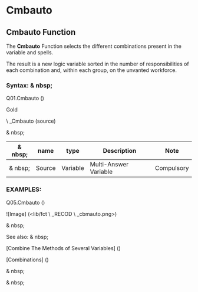 # Cmbauto

## Cmbauto Function

The **Cmbauto** Function selects the different combinations present in the variable and spells.

The result is a new logic variable sorted in the number of responsibilities of each combination and, within each group, on the unvanted workforce.

### Syntax: & nbsp;

Q01.Cmbauto ()

Gold

\ _Cmbauto (source)

& nbsp;

| & nbsp; | **name** | **type** | **Description** | **Note** |
| --- | --- | --- | --- | --- |
| & nbsp; | Source | Variable | Multi-Answer Variable | Compulsory |

### EXAMPLES:

Q05.Cmbauto ()

![Image] (<lib/fct \ _RECOD \ _cbmauto.png>)

& nbsp;

See also: & nbsp;

[Combine The Methods of Several Variables] (<combination themodalites of the days1.md>)

[Combinations] (<combination Thevariables1.md>)

& nbsp;

& nbsp;